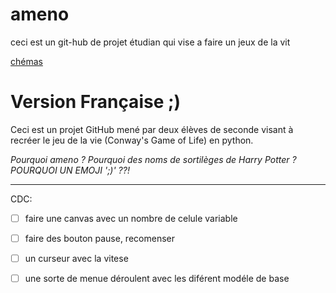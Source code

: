 # ameno

ceci est un git-hub de projet étudian qui vise a faire un jeux de la vit

[chémas](https://docs.google.com/drawings/d/1JntmZIgbLRKkuHI4Znqq8VdsErG-3tko6FICYNuLos8/edit?usp=sharing)



# Version Française ;)

Ceci est un projet GitHub mené par deux élèves de seconde visant à recréer le jeu de la vie (Conway's Game of Life) en python.


*Pourquoi ameno ? Pourquoi des noms de sortilèges de Harry Potter ? POURQUOI UN EMOJI ';)' ??!*

----------

CDC:
- [ ] faire une canvas avec un nombre de celule variable
- [ ] faire des bouton pause, recomenser
- [ ] un curseur avec la vitese 
- [ ] une sorte de menue déroulent avec les diférent modéle de base
  
